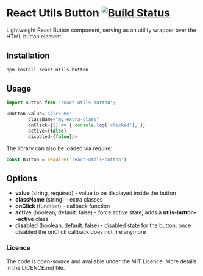 # React Utils Button [![Build Status](https://travis-ci.org/raulrene/react-utils-button.svg?branch=master)](https://travis-ci.org/raulrene/react-utils-button)
Lightweight React Button component, serving as an utility wrapper over the HTML button element.

## Installation

```sh
npm install react-utils-button
```

## Usage

```javascript
import Button from 'react-utils-button';

<Button value='Click me'
		className="my-extra-class"
		onClick={() => { console.log('clicked'); }}
		active={false}
		disabled={false}/>
```

The library can also be loaded via require: 

```javascript
const Button = require('react-utils-button')
```

## Options
- **value** (string, required) - value to be displayed inside the button
- **className** (string) - extra classes
- **onClick** (function) - callback function
- **active** (boolean, default: false) - force active state; adds a **utils-button--active** class
- **disabled** (boolean, default: false) - disabled state for the button; once disabled the onClick callback does not fire anymore

### Licence
The code is open-source and available under the MIT Licence. More details in the LICENCE.md file.